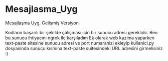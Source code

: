 # Mesajlasma_Uyg
Mesajlaşma Uyg. Gelişmiş Versiyon 

Kodların başarılı bir şekilde çalışması için bir sunucu adresi
gereklidir. Ben bu sunucu ihtiyacını ngrok ile karşıladım 
Ek olarak web kazima yaparken text-paste sitesine sunucu adresi ve port
numaranizi ekleyip kullanici.py dosyasinda sunucu kısmına text-paste suitesindeki
URL adresini girmelisiniz :)
